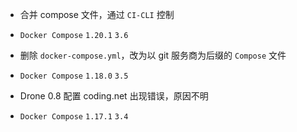 * 合并 compose 文件，通过 `CI-CLI` 控制

* `Docker Compose` `1.20.1` `3.6`

* 删除 `docker-compose.yml`，改为以 git 服务商为后缀的 `Compose` 文件

* `Docker Compose` `1.18.0` `3.5`

* Drone 0.8 配置 coding.net 出现错误，原因不明

* `Docker Compose` `1.17.1` `3.4`
